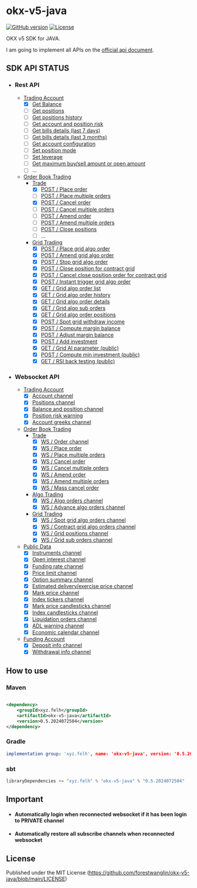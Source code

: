 # okx-v5-java
[![GitHub version](https://img.shields.io/static/v1?label=version&message=v0.5.2024072504&color=blue)](https://github.com/forestwanglin/okx-v5-java)
[![License](https://img.shields.io/static/v1?label=license&message=MIT&color=orange)](https://github.com/forestwanglin/okx-v5-java/blob/main/LICENSE)

OKX v5 SDK for JAVA. 

I am going to implement all APIs on the [official api document](https://www.okx.com/docs-v5/en/#overview).

## SDK API STATUS
- ### Rest API
  - [Trading Account](https://www.okx.com/docs-v5/en/#trading-account-rest-api)
    - [x] [Get Balance](https://www.okx.com/docs-v5/en/#trading-account-rest-api-get-balance)
    - [ ] [Get positions](https://www.okx.com/docs-v5/en/#trading-account-rest-api-get-positions)
    - [ ] [Get positions history](https://www.okx.com/docs-v5/en/#trading-account-rest-api-get-positions-history)
    - [ ] [Get account and position risk](https://www.okx.com/docs-v5/en/#trading-account-rest-api-get-account-and-position-risk)
    - [ ] [Get bills details (last 7 days)](https://www.okx.com/docs-v5/en/#trading-account-rest-api-get-bills-details-last-7-days)
    - [ ] [Get bills details (last 3 months)](https://www.okx.com/docs-v5/en/#trading-account-rest-api-get-bills-details-last-3-months)
    - [ ] [Get account configuration](https://www.okx.com/docs-v5/en/#trading-account-rest-api-get-account-configuration)
    - [ ] [Set position mode](https://www.okx.com/docs-v5/en/#trading-account-rest-api-set-position-mode)
    - [ ] [Set leverage](https://www.okx.com/docs-v5/en/#trading-account-rest-api-set-leverage)
    - [ ] [Get maximum buy/sell amount or open amount](https://www.okx.com/docs-v5/en/#trading-account-rest-api-get-maximum-buy-sell-amount-or-open-amount)
    - [ ] ...
  - [Order Book Trading](https://www.okx.com/docs-v5/en/#order-book-trading)
    - [Trade](https://www.okx.com/docs-v5/en/#order-book-trading-trade)
      - [x] [POST / Place order](https://www.okx.com/docs-v5/en/#order-book-trading-trade-post-place-order)
      - [ ] [POST / Place multiple orders](https://www.okx.com/docs-v5/en/#order-book-trading-trade-post-place-multiple-orders)
      - [x] [POST / Cancel order](https://www.okx.com/docs-v5/en/#order-book-trading-trade-post-cancel-order)
      - [ ] [POST / Cancel multiple orders](https://www.okx.com/docs-v5/en/#order-book-trading-trade-post-cancel-multiple-orders)
      - [ ] [POST / Amend order](https://www.okx.com/docs-v5/en/#order-book-trading-trade-post-amend-order)
      - [ ] [POST / Amend multiple orders](https://www.okx.com/docs-v5/en/#order-book-trading-trade-post-amend-multiple-orders)
      - [ ] [POST / Close positions](https://www.okx.com/docs-v5/en/#order-book-trading-trade-post-close-positions)
      - [ ] ...
    - [Grid Trading](https://www.okx.com/docs-v5/en/#order-book-trading-grid-trading)
      - [x] [POST / Place grid algo order](https://www.okx.com/docs-v5/en/#order-book-trading-grid-trading-post-place-grid-algo-order)
      - [x] [POST / Amend grid algo order](https://www.okx.com/docs-v5/en/#order-book-trading-grid-trading-post-amend-grid-algo-order)
      - [x] [POST / Stop grid algo order](https://www.okx.com/docs-v5/en/#order-book-trading-grid-trading-post-stop-grid-algo-order)
      - [x] [POST / Close position for contract grid](https://www.okx.com/docs-v5/en/#order-book-trading-grid-trading-post-close-position-for-contract-grid)
      - [x] [POST / Cancel close position order for contract grid](https://www.okx.com/docs-v5/en/#order-book-trading-grid-trading-post-cancel-close-position-order-for-contract-grid)
      - [x] [POST / Instant trigger grid algo order](https://www.okx.com/docs-v5/en/#order-book-trading-grid-trading-post-instant-trigger-grid-algo-order)
      - [x] [GET / Grid algo order list](https://www.okx.com/docs-v5/en/#order-book-trading-grid-trading-get-grid-algo-order-list)
      - [x] [GET / Grid algo order history](https://www.okx.com/docs-v5/en/#order-book-trading-grid-trading-get-grid-algo-order-history)
      - [x] [GET / Grid algo order details](https://www.okx.com/docs-v5/en/#order-book-trading-grid-trading-get-grid-algo-order-details)
      - [x] [GET / Grid algo sub orders](https://www.okx.com/docs-v5/en/#order-book-trading-grid-trading-get-grid-algo-sub-orders)
      - [x] [GET / Grid algo order positions](https://www.okx.com/docs-v5/en/#order-book-trading-grid-trading-get-grid-algo-order-positions)
      - [x] [POST / Spot grid withdraw income](https://www.okx.com/docs-v5/en/#order-book-trading-grid-trading-post-spot-grid-withdraw-income)
      - [x] [POST / Compute margin balance](https://www.okx.com/docs-v5/en/#order-book-trading-grid-trading-post-compute-margin-balance)
      - [x] [POST / Adjust margin balance](https://www.okx.com/docs-v5/en/#order-book-trading-grid-trading-post-adjust-margin-balance)
      - [x] [POST / Add investment](https://www.okx.com/docs-v5/en/#order-book-trading-grid-trading-post-add-investment)
      - [x] [GET / Grid AI parameter (public)](https://www.okx.com/docs-v5/en/#order-book-trading-grid-trading-get-grid-ai-parameter-public)
      - [x] [POST / Compute min investment (public)](https://www.okx.com/docs-v5/en/#order-book-trading-grid-trading-post-compute-min-investment-public)
      - [x] [GET / RSI back testing (public)](https://www.okx.com/docs-v5/en/#order-book-trading-grid-trading-get-rsi-back-testing-public)
- ### Websocket API
  - [Trading Account](https://www.okx.com/docs-v5/zh/#trading-account-websocket)
    - [x] [Account channel](https://www.okx.com/docs-v5/en/#trading-account-websocket-account-channel)
    - [x] [Positions channel](https://www.okx.com/docs-v5/en/#trading-account-websocket-positions-channel)
    - [x] [Balance and position channel](https://www.okx.com/docs-v5/en/#trading-account-websocket-balance-and-position-channel)
    - [x] [Position risk warning](https://www.okx.com/docs-v5/en/#trading-account-websocket-position-risk-warning)
    - [x] [Account greeks channel](https://www.okx.com/docs-v5/en/#trading-account-websocket-account-greeks-channel)
  - [Order Book Trading](https://www.okx.com/docs-v5/en/#order-book-trading)
    - [Trade](https://www.okx.com/docs-v5/en/#order-book-trading-trade)
      - [x] [WS / Order channel](https://www.okx.com/docs-v5/en/#order-book-trading-trade-ws-order-channel)
      - [x] [WS / Place order](https://www.okx.com/docs-v5/en/#order-book-trading-trade-ws-place-order)
      - [x] [WS / Place multiple orders](https://www.okx.com/docs-v5/en/#order-book-trading-trade-ws-place-multiple-orders)
      - [x] [WS / Cancel order](https://www.okx.com/docs-v5/en/#order-book-trading-trade-ws-cancel-order)
      - [x] [WS / Cancel multiple orders](https://www.okx.com/docs-v5/en/#order-book-trading-trade-ws-cancel-multiple-orders)
      - [x] [WS / Amend order](https://www.okx.com/docs-v5/en/#order-book-trading-trade-ws-amend-order)
      - [x] [WS / Amend multiple orders](https://www.okx.com/docs-v5/en/#order-book-trading-trade-ws-amend-multiple-orders)
      - [x] [WS / Mass cancel order](https://www.okx.com/docs-v5/en/#order-book-trading-trade-ws-mass-cancel-order)
    - [Algo Trading](https://www.okx.com/docs-v5/en/#order-book-trading-algo-trading)
      - [x] [WS / Algo orders channel](https://www.okx.com/docs-v5/en/#order-book-trading-algo-trading-ws-algo-orders-channel)
      - [x] [WS / Advance algo orders channel](https://www.okx.com/docs-v5/en/#order-book-trading-algo-trading-ws-advance-algo-orders-channel)
    - [Grid Trading](https://www.okx.com/docs-v5/en/#order-book-trading-grid-trading)
      - [x] [WS / Spot grid algo orders channel](https://www.okx.com/docs-v5/en/#order-book-trading-grid-trading-ws-spot-grid-algo-orders-channel)
      - [x] [WS / Contract grid algo orders channel](https://www.okx.com/docs-v5/en/#order-book-trading-grid-trading-ws-contract-grid-algo-orders-channel)
      - [x] [WS / Grid positions channel](https://www.okx.com/docs-v5/en/#order-book-trading-grid-trading-ws-grid-positions-channel)
      - [x] [WS / Grid sub orders channel](https://www.okx.com/docs-v5/en/#order-book-trading-grid-trading-ws-grid-sub-orders-channel)
  - [Public Data](https://www.okx.com/docs-v5/en/#public-data-websocket)
    - [x] [Instruments channel](https://www.okx.com/docs-v5/en/#public-data-websocket-instruments-channel)
    - [x] [Open interest channel](https://www.okx.com/docs-v5/en/#public-data-websocket-open-interest-channel)
    - [x] [Funding rate channel](https://www.okx.com/docs-v5/en/#public-data-websocket-funding-rate-channel)
    - [x] [Price limit channel](https://www.okx.com/docs-v5/en/#public-data-websocket-price-limit-channel)
    - [x] [Option summary channel](https://www.okx.com/docs-v5/en/#public-data-websocket-option-summary-channel)
    - [x] [Estimated delivery/exercise price channel](https://www.okx.com/docs-v5/en/#public-data-websocket-estimated-delivery-exercise-price-channel)
    - [x] [Mark price channel](https://www.okx.com/docs-v5/en/#public-data-websocket-mark-price-channel)
    - [x] [Index tickers channel](https://www.okx.com/docs-v5/en/#public-data-websocket-index-tickers-channel)
    - [x] [Mark price candlesticks channel](https://www.okx.com/docs-v5/en/#public-data-websocket-mark-price-candlesticks-channel)
    - [x] [Index candlesticks channel](https://www.okx.com/docs-v5/en/#public-data-websocket-index-candlesticks-channel)
    - [x] [Liquidation orders channel](https://www.okx.com/docs-v5/en/#public-data-websocket-liquidation-orders-channel)
    - [x] [ADL warning channel](https://www.okx.com/docs-v5/en/#public-data-websocket-adl-warning-channel)
    - [x] [Economic calendar channel](https://www.okx.com/docs-v5/en/#public-data-websocket-economic-calendar-channel)
  - [Funding Account](https://www.okx.com/docs-v5/en/#funding-account-websocket)
    - [x] [Deposit info channel](https://www.okx.com/docs-v5/en/#funding-account-websocket-deposit-info-channel)
    - [x] [Withdrawal info channel](https://www.okx.com/docs-v5/en/#funding-account-websocket-withdrawal-info-channel)

## How to use

### Maven

```xml

<dependency>
    <groupId>xyz.felh</groupId>
    <artifactId>okx-v5-java</artifactId>
    <version>0.5.2024072504</version>
</dependency>
```

### Gradle

```yaml
implementation group: 'xyz.felh', name: 'okx-v5-java', version: '0.5.2024072504'
```

### sbt

```javascript
libraryDependencies += "xyz.felh" % "okx-v5-java" % "0.5.2024072504"
```

## Important

- #### Automatically login when reconnected websocket if it has been login to PRIVATE channel
- #### Automatically restore all subscribe channels when reconnected websocket


## License

Published under the MIT License (https://github.com/forestwanglin/okx-v5-java/blob/main/LICENSE)